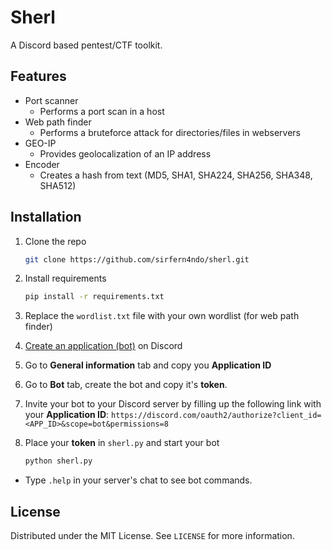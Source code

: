 # Sherl
A Discord based pentest/CTF toolkit.

## Features

* Port scanner
   * Performs a port scan in a host
* Web path finder
   * Performs a bruteforce attack for directories/files in webservers
* GEO-IP
   * Provides geolocalization of an IP address
* Encoder
   * Creates a hash from text (MD5, SHA1, SHA224, SHA256, SHA348, SHA512)


## Installation

1. Clone the repo
   ```sh
   git clone https://github.com/sirfern4ndo/sherl.git
   ```
2. Install requirements
   ```sh
   pip install -r requirements.txt
   ```
3. Replace the `wordlist.txt` file with your own wordlist (for web path finder)

4. [Create an application (bot)](https://discord.com/developers/applications) on Discord

5. Go to **General information** tab and copy you **Application ID**

6. Go to **Bot** tab, create the bot and copy it's **token**.

7. Invite your bot to your Discord server by filling up the following link with your **Application ID**:
`https://discord.com/oauth2/authorize?client_id=<APP_ID>&scope=bot&permissions=8`

8. Place your **token** in `sherl.py` and start your bot
   ```sh
   python sherl.py
   ```
* Type `.help` in your server's chat to see bot commands.

## License

Distributed under the MIT License. See `LICENSE` for more information.
